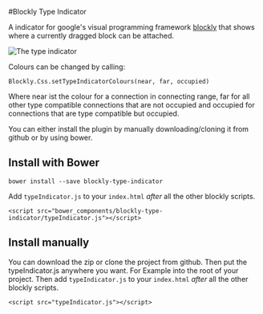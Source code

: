 #Blockly Type Indicator

A indicator for google's visual programming framework [blockly](https://github.com/google/blockly) that shows where a currently dragged block can be attached.

![The type indicator](http://i.imgur.com/yflINvR.gif)

Colours can be changed by calling:
```
Blockly.Css.setTypeIndicatorColours(near, far, occupied)
```
Where near ist the colour for a connection in connecting range, far for all other type compatible connections that are not occupied and occupied for connections that are type compatible but occupied.

You can either install the plugin by manually downloading/cloning it from github or by using bower.

## Install with Bower

```
bower install --save blockly-type-indicator
```
Add `typeIndicator.js` to your `index.html` *after* all the other blockly scripts.
```
<script src="bower_components/blockly-type-indicator/typeIndicator.js"></script>
```

## Install manually
You can download the zip or clone the project from github. Then put the typeIndicator.js anywhere you want. For Example into the root of your project. Then add `typeIndicator.js` to your `index.html` *after* all the other blockly scripts.

```
<script src="typeIndicator.js"></script>
```
